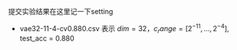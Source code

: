 提交实验结果在这里记一下setting
- vae32-11-4-cv0.880.csv 表示 $dim = 32，c_range=[2^{-11}, \dots, 2^{-4}]$, test_acc = 0.880

